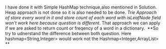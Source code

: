 I have done it with Simple HashMap technique,also mentioned in Solution.
​
Heap approach is not done so it is also needed to be done.
​
*Trie Approach of store every word in it and store count of each word with isLeafNode field won't work here because question is different*. That approach we can apply if we are asked to return count or freqency of a word in a dictionary.
​
**So try to udnerstand the difference between both question.
Here hashmap<String,Integer> would work not the Hashmap<Integer,ArrayList<String>>
**
​
